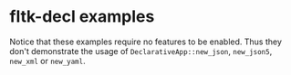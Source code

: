 # fltk-decl examples

Notice that these examples require no features to be enabled. Thus they don't demonstrate the usage of `DeclarativeApp::new_json`, `new_json5`, `new_xml` or `new_yaml`.
